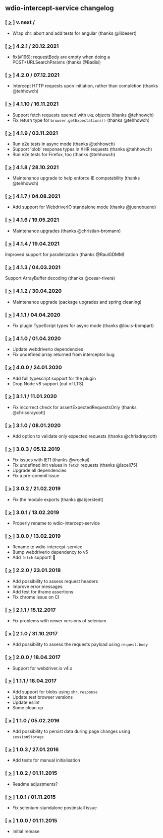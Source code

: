 ## wdio-intercept-service changelog

### [ [>](https://github.com/webdriverio-community/wdio-intercept-service/tree/v.next) ] v.next / <DATE>
- Wrap xhr::abort and add tests for angular (thanks @lildesert)

### [ [>](https://github.com/webdriverio-community/wdio-intercept-service/tree/v4.2.1) ] 4.2.1 / 20.12.2021
- fix(#196): requestBody are empty when doing a POST+URLSearchParams (thanks @Badisi)

### [ [>](https://github.com/webdriverio-community/wdio-intercept-service/tree/v4.2.0) ] 4.2.0 / 07.12.2021
- Intercept HTTP requests upon initiation, rather than completion (thanks @tehhowch)

### [ [>](https://github.com/webdriverio-community/wdio-intercept-service/tree/v4.1.10) ] 4.1.10 / 16.11.2021
* Support fetch requests opened with `URL` objects (thanks @tehhowch)
* Fix return type for `browser.getExpectations()` (thanks @tehhowch)

### [ [>](https://github.com/webdriverio-community/wdio-intercept-service/tree/v4.1.9) ] 4.1.9 / 03.11.2021
* Run e2e tests in async mode (thanks @tehhowch)
* Support 'blob' response types in XHR requests (thanks @tehhowch)
* Run e2e tests for Firefox, too (thanks @tehhowch)

### [ [>](https://github.com/webdriverio-community/wdio-intercept-service/tree/v4.1.8) ] 4.1.8 / 28.10.2021
* Maintenance upgrade to help enforce IE compatability (thanks @tehhowch)

### [ [>](https://github.com/webdriverio-community/wdio-intercept-service/tree/v4.1.7) ] 4.1.7 / 04.08.2021
* Add support for WebdriverIO standalone mode (thanks @juenobueno)

### [ [>](https://github.com/webdriverio-community/wdio-intercept-service/tree/v4.1.6) ] 4.1.6 / 19.05.2021
* Maintenance upgrades (thanks @christian-bromann)

### [ [>](https://github.com/chmanie/wdio-intercept-service/tree/v4.1.4) ] 4.1.4 / 19.04.2021
Improved support for parallelization (thanks @RaulGDMM)

### [ [>](https://github.com/chmanie/wdio-intercept-service/tree/v4.1.3) ] 4.1.3 / 04.03.2021
Support ArrayBuffer decoding (thanks @cesar-rivera)

### [ [>](https://github.com/chmanie/wdio-intercept-service/tree/v4.1.2) ] 4.1.2 / 30.04.2020
* Maintenance upgrade (package upgrades and spring cleaning)

### [ [>](https://github.com/chmanie/wdio-intercept-service/tree/v4.1.1) ] 4.1.1 / 04.04.2020
* Fix plugin TypeScript types for async mode (thanks @louis-bompart)

### [ [>](https://github.com/chmanie/wdio-intercept-service/tree/v4.1.0) ] 4.1.0 / 01.04.2020
* Update webdriverio dependencies
* Fix undefined array returned from interceptor bug

### [ [>](https://github.com/chmanie/wdio-intercept-service/tree/v4.0.0) ] 4.0.0 / 24.01.2020
* Add full typescript support for the plugin
* Drop Node v8 support (out of LTS)

### [ [>](https://github.com/chmanie/wdio-intercept-service/tree/v3.1.1) ] 3.1.1 / 11.01.2020
* Fix incorrect check for assertExpectedRequestsOnly (thanks @chrisdraycott)

### [ [>](https://github.com/chmanie/wdio-intercept-service/tree/v3.1.0) ] 3.1.0 / 08.01.2020
* Add option to validate only expected requests (thanks @chrisdraycott)

### [ [>](https://github.com/chmanie/wdio-intercept-service/tree/v3.0.3) ] 3.0.3 / 05.12.2019
* Fix issues with IE11 (thanks @vrockai)
* Fix undefined init values in `fetch` requests (thanks @lacell75)
* Upgrade all dependencies
* Fix a pre-commit issue

### [ [>](https://github.com/chmanie/wdio-intercept-service/tree/v3.0.2) ] 3.0.2 / 21.02.2019
* Fix the module exports (thanks @abjerstedt)

### [ [>](https://github.com/chmanie/wdio-intercept-service/tree/v3.0.1) ] 3.0.1 / 13.02.2019
* Properly rename to wdio-intercept-service

### [ [>](https://github.com/chmanie/wdio-intercept-service/tree/v3.0.0) ] 3.0.0 / 13.02.2019
* Rename to wdio-intercept-service
* Bump webdriverio dependency to v5
* Add `fetch` support! 🎉

### [ [>](https://github.com/chmanie/wdio-intercept-service/tree/v2.2.0) ] 2.2.0 / 23.01.2018
* Add possibility to assess request headers
* Improve error messages
* Add test for iframe assertions
* Fix chrome issue on CI

### [ [>](https://github.com/chmanie/wdio-intercept-service/tree/v2.1.1) ] 2.1.1 / 15.12.2017
* Fix problems with newer versions of selenium

### [ [>](https://github.com/chmanie/wdio-intercept-service/tree/v2.1.0) ] 2.1.0 / 31.10.2017
* Add possibility to assess the requests payload using `request.body`

### [ [>](https://github.com/chmanie/wdio-intercept-service/tree/v2.0.0) ] 2.0.0 / 18.04.2017
* Support for webdriver.io v4.x

### [ [>](https://github.com/chmanie/wdio-intercept-service/tree/v1.1.1) ] 1.1.1 / 18.04.2017
* Add support for blobs using `xhr.response`
* Update test browser versions
* Update eslint
* Some clean up

### [ [>](https://github.com/chmanie/wdio-intercept-service/tree/v1.1.0) ] 1.1.0 / 05.02.2016
* Add possibility to persist data during page changes using `sessionStorage`

### [ [>](https://github.com/chmanie/wdio-intercept-service/tree/v1.0.3) ] 1.0.3 / 27.01.2016
* Add tests for manual initialisation

### [ [>](https://github.com/chmanie/wdio-intercept-service/tree/v1.0.2) ] 1.0.2 / 01.11.2015
* Readme adjustments?

### [ [>](https://github.com/chmanie/wdio-intercept-service/tree/v1.0.1) ] 1.0.1 / 01.11.2015
* Fix selenium-standalone postinstall issue

### [ [>](https://github.com/chmanie/wdio-intercept-service/tree/v1.0.0) ] 1.0.0 / 01.11.2015
* Initial release
